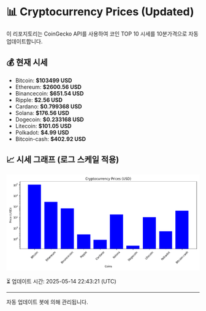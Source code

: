 
# 📊 Cryptocurrency Prices (Updated)

이 리포지토리는 CoinGecko API를 사용하여 코인 TOP 10 시세를 10분가격으로 자동 업데이트합니다.

## 💰 현재 시세
- Bitcoin: **$103499 USD**
- Ethereum: **$2600.56 USD**
- Binancecoin: **$651.54 USD**
- Ripple: **$2.56 USD**
- Cardano: **$0.799368 USD**
- Solana: **$176.56 USD**
- Dogecoin: **$0.233168 USD**
- Litecoin: **$101.05 USD**
- Polkadot: **$4.99 USD**
- Bitcoin-cash: **$402.92 USD**

## 📈 시세 그래프 (로그 스케일 적용)
![Crypto Prices](crypto_prices.png)

⏳ 업데이트 시간: 2025-05-14 22:43:21 (UTC)

---
자동 업데이트 봇에 의해 관리됩니다.
